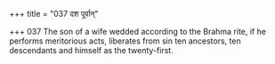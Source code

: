 +++
title = "037 दश पूर्वान्"

+++
037	The son of a wife wedded according to the Brahma rite, if he performs meritorious acts, liberates from sin ten ancestors, ten descendants and himself as the twenty-first.
